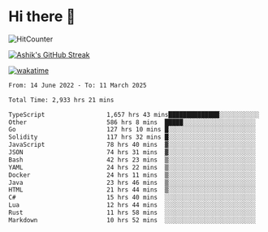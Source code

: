 # Hi there 👋

![HitCounter](https://hits.seeyoufarm.com/api/count/incr/badge.svg?url=https%3A%2F%2Fgithub.com%2Fashrhmn1212%2Fhit-counter)

<!-- ![Contribution Graph](https://github-readme-activity-graph.cyclic.app/graph?username=ashrhmn) -->


<!-- [![Top Langs](https://github-readme-stats.vercel.app/api/top-langs/?username=ashrhmn&layout=compact&theme=synthwave&langs_count=10&card_width=445)](https://github.com/anuraghazra/github-readme-stats) -->

[![Ashik's GitHub Streak](https://github-readme-streak-stats.herokuapp.com/?user=ashrhmn&theme=blood&fire=DD7F1C&background=151515&dates=9f9f9f&border=DD2727)](https://git.io/streak-stats)

<!-- ![Ashik's GitHub stats](https://github-readme-stats.vercel.app/api/?username=ashrhmn&show_icons=true&title_color=fff&icon_color=79ff97&text_color=9f9f9f&bg_color=151515) -->

[![wakatime](https://wakatime.com/badge/user/3df86613-ba63-4631-8e65-0ff18e7becad.svg)](https://wakatime.com/@3df86613-ba63-4631-8e65-0ff18e7becad)

<!--START_SECTION:waka-->

```txt
From: 14 June 2022 - To: 11 March 2025

Total Time: 2,933 hrs 21 mins

TypeScript                 1,657 hrs 43 mins██████████████░░░░░░░░░░░   56.52 %
Other                      586 hrs 8 mins  █████░░░░░░░░░░░░░░░░░░░░   19.98 %
Go                         127 hrs 10 mins █░░░░░░░░░░░░░░░░░░░░░░░░   04.34 %
Solidity                   117 hrs 32 mins █░░░░░░░░░░░░░░░░░░░░░░░░   04.01 %
JavaScript                 78 hrs 40 mins  ▓░░░░░░░░░░░░░░░░░░░░░░░░   02.68 %
JSON                       74 hrs 31 mins  ▓░░░░░░░░░░░░░░░░░░░░░░░░   02.54 %
Bash                       42 hrs 23 mins  ▒░░░░░░░░░░░░░░░░░░░░░░░░   01.45 %
YAML                       24 hrs 22 mins  ▒░░░░░░░░░░░░░░░░░░░░░░░░   00.83 %
Docker                     24 hrs 11 mins  ▒░░░░░░░░░░░░░░░░░░░░░░░░   00.83 %
Java                       23 hrs 46 mins  ▒░░░░░░░░░░░░░░░░░░░░░░░░   00.81 %
HTML                       21 hrs 44 mins  ▒░░░░░░░░░░░░░░░░░░░░░░░░   00.74 %
C#                         15 hrs 40 mins  ░░░░░░░░░░░░░░░░░░░░░░░░░   00.53 %
Lua                        12 hrs 44 mins  ░░░░░░░░░░░░░░░░░░░░░░░░░   00.43 %
Rust                       11 hrs 58 mins  ░░░░░░░░░░░░░░░░░░░░░░░░░   00.41 %
Markdown                   10 hrs 52 mins  ░░░░░░░░░░░░░░░░░░░░░░░░░   00.37 %
```

<!--END_SECTION:waka-->


<!--### Most Used Languages
<img src="https://wakatime.com/share/@ashrhmn/24ecb986-5bf8-4607-af7f-0aab08908d8c.png" />

### Favourite Tools
<img src="https://wakatime.com/share/@ashrhmn/f4e08015-f3bc-460a-9228-95a3ba11c604.png" />-->
